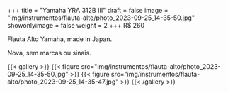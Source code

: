 +++
title = "Yamaha YRA 312B III"
draft = false
image = "img/instrumentos/flauta-alto/photo_2023-09-25_14-35-50.jpg"
showonlyimage = false
weight = 2
+++
<span class="price">R$ 260</span>

<!--more-->
Flauta Alto Yamaha, made in Japan.

Nova, sem marcas ou sinais.

{{< gallery >}}
{{< figure src="img/instrumentos/flauta-alto/photo_2023-09-25_14-35-50.jpg" >}}
{{< figure src="img/instrumentos/flauta-alto/photo_2023-09-25_14-35-47.jpg" >}}
{{< /gallery >}}


